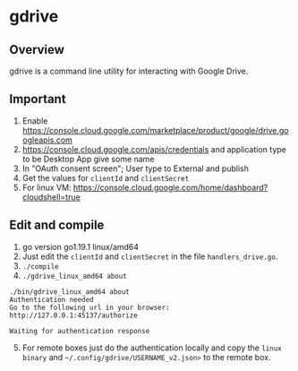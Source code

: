 gdrive
======


## Overview
gdrive is a command line utility for interacting with Google Drive.

## Important

1. Enable https://console.cloud.google.com/marketplace/product/google/drive.googleapis.com
2. https://console.cloud.google.com/apis/credentials and application type to be Desktop App give some name
3. In "OAuth consent screen"; User type to External and publish
4. Get the values for `clientId` and `clientSecret`
5. For linux VM: https://console.cloud.google.com/home/dashboard?cloudshell=true

## Edit and compile

1. go version go1.19.1 linux/amd64
2. Just edit the `clientId` and `clientSecret` in the file `handlers_drive.go`.
3. `./compile`
4. `./gdrive_linux_amd64 about`

```
./bin/gdrive_linux_amd64 about
Authentication needed
Go to the following url in your browser:
http://127.0.0.1:45137/authorize

Waiting for authentication response
```
5. For remote boxes just do the authentication locally and copy the `linux binary` and `~/.config/gdrive/USERNAME_v2.json>` to the remote box.
